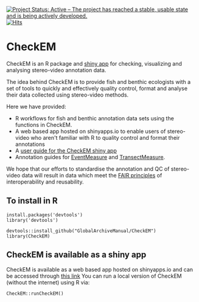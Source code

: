 [![Project Status: Active – The project has reached a stable, usable state and is being actively developed.](www.repostatus.org/badges/latest/active.svg)](https://www.repostatus.org/#active)
[![Hits](hits.seeyoufarm.com/api/count/incr/badge.svg?url=https%3A%2F%2Fgithub.com%2FGlobalArchiveManual%2FCheckEM&count_bg=%2379C83D&title_bg=%23555555&icon=&icon_color=%23E7E7E7&title=views&edge_flat=false)](https://hits.seeyoufarm.com)

# CheckEM
CheckEM is an R package and [shiny app](marine-ecology.shinyapps.io/CheckEM/) for checking, visualizing and analysing stereo-video annotation data.

The idea behind CheckEM is to provide fish and benthic ecologists with a set of tools to quickly and effectively quality control, format and analyse their data collected using stereo-video methods. 

Here we have provided:

* R workflows for fish and benthic annotation data sets using the functions in CheckEM.
* A web based app hosted on shinyapps.io to enable users of stereo-video who aren't familiar with R to quality control and format their annotations
* A [user guide for the CheckEM shiny app](manuals/CheckEM_user_guide.pdf)
* Annotation guides for [EventMeasure](manuals/EventMeasure_annotation_guide.pdf) and [TransectMeasure](manuals/TransectMeasure_annotation_guide.pdf). 

We hope that our efforts to standardise the annotation and QC of stereo-video data will result in data which meet the [FAIR principles](ardc.edu.au/resource/fair-data/) of interoperability and reusability.

## To install in R
```
install.packages('devtools')
library('devtools')

devtools::install_github("GlobalArchiveManual/CheckEM")
library(CheckEM)
```

## CheckEM is available as a shiny app
CheckEM is available as a web based app hosted on shinyapps.io and can be accessed through [this link](https://marine-ecology.shinyapps.io/CheckEM/)
You can run a local version of CheckEM (without the internet) using R via:

```
CheckEM::runCheckEM()
```

